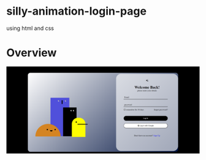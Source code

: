 # silly-animation-login-page
using html and css
# Overview
![Login](images/Screenshot%202024-04-03%20011217.png)
